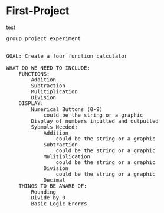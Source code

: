 # First-Project
test
<pre>
group project experiment


GOAL: Create a four function calculator

WHAT DO WE NEED TO INCLUDE:
    FUNCTIONS:
        Addition
        Subtraction
        Mulitiplication
        Division
    DISPLAY:
        Numerical Buttons (0-9)
            could be the string or a graphic
        Display of numbers inputted and outputted
        Sybmols Needed:
            Addition
                could be the string or a graphic
            Subtraction
                could be the string or a graphic
            Mulitiplication
                could be the string or a graphic
            Division
                could be the string or a graphic
            Decimal
    THINGS TO BE AWARE OF:
        Rounding
        Divide by 0
        Basic Logic Erorrs
</pre>



